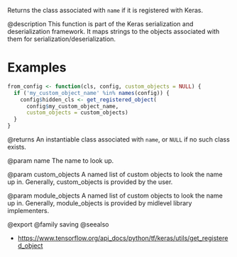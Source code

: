 Returns the class associated with `name` if it is registered with Keras.

@description
This function is part of the Keras serialization and deserialization
framework. It maps strings to the objects associated with them for
serialization/deserialization.

# Examples

```r
from_config <- function(cls, config, custom_objects = NULL) {
  if ('my_custom_object_name' %in% names(config)) {
    config$hidden_cls <- get_registered_object(
      config$my_custom_object_name,
      custom_objects = custom_objects)
  }
}
```

@returns
An instantiable class associated with `name`, or `NULL` if no such class
exists.

@param name
The name to look up.

@param custom_objects
A named list of custom objects to look the name up in.
Generally, custom_objects is provided by the user.

@param module_objects
A named list of custom objects to look the name up in.
Generally, module_objects is provided by midlevel library
implementers.

@export
@family saving
@seealso
+ <https://www.tensorflow.org/api_docs/python/tf/keras/utils/get_registered_object>
